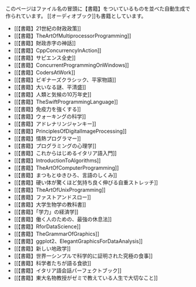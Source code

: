 このページはファイル名の冒頭に【書籍】をついているものを並べた自動生成で作られています。
[[オーディオブック]]も書籍としています。

- [[【書籍】21世紀の財政政策]]
- [[【書籍】TheArtOfMultiprocessorProgramming]]
- [[【書籍】財政赤字の神話]]
- [[【書籍】CppConcurrencyInAction]]
- [[【書籍】サピエンス全史]]
- [[【書籍】ConcurrentProgrammingOnWindows]]
- [[【書籍】CodersAtWork]]
- [[【書籍】ビギナーズクラシック、平家物語]]
- [[【書籍】大いなる謎、平清盛]]
- [[【書籍】人類と気候の10万年史]]
- [[【書籍】TheSwiftProgrammingLanguage]]
- [[【書籍】免疫力を強くする]]
- [[【書籍】ウォーキングの科学]]
- [[【書籍】アドレナリンジャンキー]]
- [[【書籍】PrinciplesOfDigitalImageProcessing]]
- [[【書籍】情熱プログラマー]]
- [[【書籍】プログラミングの心理学]]
- [[【書籍】これからはじめるイタリア語入門]]
- [[【書籍】IntroductionToAlgorithms]]
- [[【書籍】TheArtOfComputerProgramming]]
- [[【書籍】まつもとゆきひろ、言語のしくみ]]
- [[【書籍】硬い体が驚くほど気持ち良く伸びる自重ストレッチ]]
- [[【書籍】TheArtOfUnixProgramming]]
- [[【書籍】ファストアンドスロー]]
- [[【書籍】大学生物学の教科書]]
- [[【書籍】「学力」の経済学]]
- [[【書籍】働く人のための、最強の休息法]]
- [[【書籍】RforDataScience]]
- [[【書籍】TheGrammarOfGraphics]]
- [[【書籍】ggplot2、ElegantGraphicsForDataAnalysis]]
- [[【書籍】新しい地政学]]
- [[【書籍】世界一シンプルで科学的に証明された究極の食事]]
- [[【書籍】科学者たちが語る食欲]]
- [[【書籍】イタリア語会話パーフェクトブック]]
- [[【書籍】東大名物教授がゼミで教えている人生で大切なこと]]
